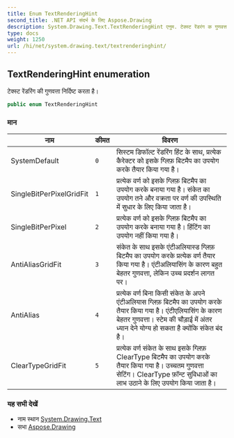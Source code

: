 ```yaml
---
title: Enum TextRenderingHint
second_title: .NET API संदर्भ के लिए Aspose.Drawing
description: System.Drawing.Text.TextRenderingHint एनुम. टेक्स्ट रेंडरंग क गुणवत्त नर्दष्ट करत है
type: docs
weight: 1250
url: /hi/net/system.drawing.text/textrenderinghint/
---
```

## TextRenderingHint enumeration

टेक्स्ट रेंडरिंग की गुणवत्ता निर्दिष्ट करता है।

```csharp
public enum TextRenderingHint
```

### मान

| नाम | कीमत | विवरण |
| --- | --- | --- |
| SystemDefault | `0` | सिस्टम डिफॉल्ट रेंडरिंग हिंट के साथ, प्रत्येक कैरेक्टर को इसके ग्लिफ़ बिटमैप का उपयोग करके तैयार किया गया है। |
| SingleBitPerPixelGridFit | `1` | प्रत्येक वर्ण को इसके ग्लिफ़ बिटमैप का उपयोग करके बनाया गया है। संकेत का उपयोग तने और वक्रता पर वर्ण की उपस्थिति में सुधार के लिए किया जाता है। |
| SingleBitPerPixel | `2` | प्रत्येक वर्ण को इसके ग्लिफ़ बिटमैप का उपयोग करके बनाया गया है। हिंटिंग का उपयोग नहीं किया गया है। |
| AntiAliasGridFit | `3` | संकेत के साथ इसके एंटीअलियास्ड ग्लिफ़ बिटमैप का उपयोग करके प्रत्येक वर्ण तैयार किया गया है। एंटीअलियासिंग के कारण बहुत बेहतर गुणवत्ता, लेकिन उच्च प्रदर्शन लागत पर। |
| AntiAlias | `4` | प्रत्येक वर्ण बिना किसी संकेत के अपने एंटीअलियास ग्लिफ़ बिटमैप का उपयोग करके तैयार किया गया है। एंटीएलियासिंग के कारण बेहतर गुणवत्ता। स्टेम की चौड़ाई में अंतर ध्यान देने योग्य हो सकता है क्योंकि संकेत बंद है। |
| ClearTypeGridFit | `5` | प्रत्येक वर्ण संकेत के साथ इसके ग्लिफ़ ClearType बिटमैप का उपयोग करके तैयार किया गया है। उच्चतम गुणवत्ता सेटिंग। ClearType फ़ॉन्ट सुविधाओं का लाभ उठाने के लिए उपयोग किया जाता है। |

### यह सभी देखें

* नाम स्थान [System.Drawing.Text](../../system.drawing.text/)
* सभा [Aspose.Drawing](../../)


